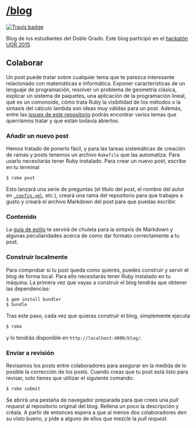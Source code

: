 [/blog](http://dgiim.github.com/blog)
====

[![Travis badge](https://travis-ci.org/dgiim/blog.svg?branch=gh-pages)](https://travis-ci.org/dgiim/blog)

Blog de los estudiantes del Doble Grado. Este blog
participó en el [hackatón UGR 2015](http://sl.ugr.es/hackatonugr).

## Colaborar

Un post puede tratar sobre cualquier tema que te parezca interesante relacionado
con matemáticas e informática. Exponer características de un lenguaje de programación,
resolver un problema de geometría clásica, explicar un sistema de paquetes, una
aplicación de la programación lineal, qué es un comonoide, cómo trata Ruby la
visibilidad de los métodos o la sintaxis del cálculo lambda son ideas
muy válidas para un post. Además, entre las [issues de este repositorio](https://github.com/dgiim/blog/labels/post) podrás encontrar
varios temas que querríamos tratar y que están todavía abiertos.

### Añadir un nuevo post

Hemos tratado de ponerlo fácil, y para las tareas sistemáticas de creación de
ramas y posts tenemos un archivo `Rakefile` que las automatiza. Para usarlo
necesitarás tener Ruby instalado. Para crear un nuevo post, escribe en tu
terminal

~~~sh
$ rake post
~~~

Esto lanzará una serie de preguntas (el título del post, el nombre del autor
en [`_config.yml`](https://github.com/dgiim/blog/blob/gh-pages/_config.yml), etc.),
creará una rama del repositorio para que trabajes a gusto y creará el archivo
Markdown del post para que puedas escribir.

### Contenido

La [guía de estilo](http://dgiim.github.com/blog/styleguide) te servirá de
chuleta para la sintaxis de Markdown y algunas peculiaridades acerca de como dar
formato correctamente a tu post.

### Construir localmente

Para comprobar si tu post queda como quieres, puedes construir y servir el blog
de forma local. Para ello necesitarás tener Ruby instalado en tu máquina. La
primera vez que vayas a construir el blog tendrás que obtener las dependencias:

~~~sh
$ gem install bundler
$ bundle
~~~

Tras este paso, cada vez que quieras construir el blog, simplemente ejecuta

~~~sh
$ rake
~~~

y lo tendrás disponible en `http://localhost:4000/blog/`.

### Enviar a revisión

Revisamos los posts entre colaboradores para asegurar en la medida de lo posible
la corrección de los posts. Cuando creas que tu post está listo para revisar,
solo tienes que utilizar el siguiente comando:

~~~sh
$ rake submit
~~~

Se abrirá una pestaña de navegador preparada para que crees una *pull request*
al repositorio original del blog. Rellena un poco la descripción y créala. A
partir de entonces espera a que al menos dos colaboradores den su visto bueno,
y pide a alguno de ellos que mezcle la *pull request*.
